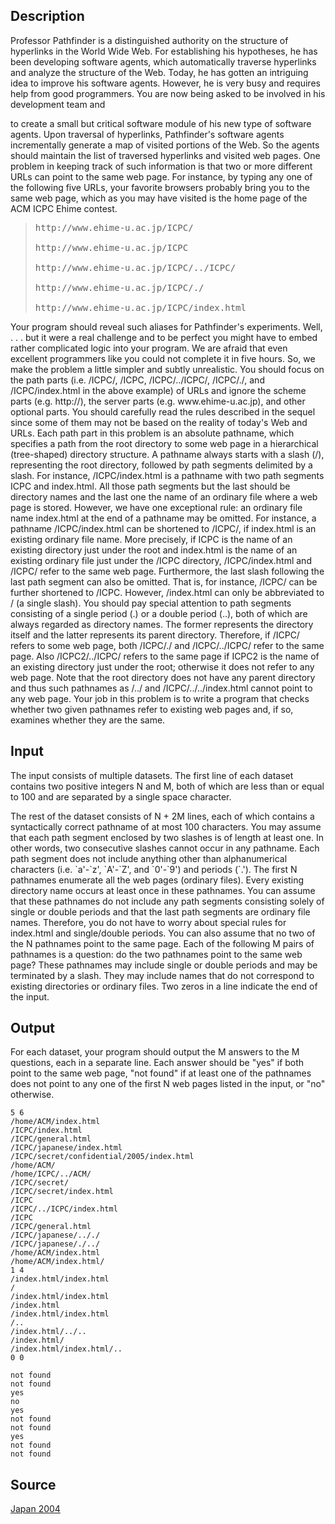 <h2>Description</h2><p>Professor Pathfinder is a distinguished authority on the structure of hyperlinks in the World Wide Web. For establishing his hypotheses, he has been developing software agents, which automatically traverse hyperlinks and analyze the structure of the Web. Today, he has gotten an intriguing idea to improve his software agents. However, he is very busy and requires help from good programmers. You are now being asked to be involved in his development team and
</p>to create a small but critical software module of his new type of software agents.
Upon traversal of hyperlinks, Pathfinder's software agents incrementally generate a map of visited portions of the Web. So the agents should maintain the list of traversed hyperlinks and visited web pages. One problem in keeping track of such information is that two or more different URLs can point to the same web page. For instance, by typing any one of the following five URLs, your favorite browsers probably bring you to the same web page, which as you may have visited is the home page of the ACM ICPC Ehime contest.
<blockquote><pre>http://www.ehime-u.ac.jp/ICPC/
<br>http://www.ehime-u.ac.jp/ICPC
<br>http://www.ehime-u.ac.jp/ICPC/../ICPC/
<br>http://www.ehime-u.ac.jp/ICPC/./
<br>http://www.ehime-u.ac.jp/ICPC/index.html</pre></blockquote><p>
</p>Your program should reveal such aliases for Pathfinder's experiments.
Well, . . . but it were a real challenge and to be perfect you might have to embed rather complicated logic into your program. We are afraid that even excellent programmers like you could not complete it in five hours. So, we make the problem a little simpler and subtly unrealistic. You should focus on the path parts (i.e. /ICPC/, /ICPC, /ICPC/../ICPC/, /ICPC/./, and /ICPC/index.html in the above example) of URLs and ignore the scheme parts (e.g. http://), the server parts (e.g. www.ehime-u.ac.jp), and other optional parts. You should carefully read the rules described in the sequel since some of them may not be based on the reality of today's Web and URLs.
Each path part in this problem is an absolute pathname, which specifies a path from the root directory to some web page in a hierarchical (tree-shaped) directory structure. A pathname always starts with a slash (/), representing the root directory, followed by path segments delimited by a slash. For instance, /ICPC/index.html is a pathname with two path segments ICPC and index.html.
All those path segments but the last should be directory names and the last one the name of an ordinary file where a web page is stored. However, we have one exceptional rule: an ordinary file name index.html at the end of a pathname may be omitted. For instance, a pathname /ICPC/index.html can be shortened to /ICPC/, if index.html is an existing ordinary file name. More precisely, if ICPC is the name of an existing directory just under the root and index.html
is the name of an existing ordinary file just under the /ICPC directory, /ICPC/index.html and /ICPC/ refer to the same web page. Furthermore, the last slash following the last path segment can also be omitted. That is, for instance, /ICPC/ can be further shortened to /ICPC. However, /index.html can only be abbreviated to / (a single slash).
You should pay special attention to path segments consisting of a single period (.) or a double period (..), both of which are always regarded as directory names. The former represents the directory itself and the latter represents its parent directory. Therefore, if /ICPC/ refers to some web page, both /ICPC/./ and /ICPC/../ICPC/ refer to the same page. Also /ICPC2/../ICPC/ refers to the same page if ICPC2 is the name of an existing directory just under the root;
otherwise it does not refer to any web page. Note that the root directory does not have any parent directory and thus such pathnames as /../ and /ICPC/../../index.html cannot point to any web page.
Your job in this problem is to write a program that checks whether two given pathnames refer to existing web pages and, if so, examines whether they are the same.<h2>Input</h2><p>The input consists of multiple datasets. The first line of each dataset contains two positive integers N and M, both of which are less than or equal to 100 and are separated by a single space character.
</p>The rest of the dataset consists of N + 2M lines, each of which contains a syntactically correct pathname of at most 100 characters. You may assume that each path segment enclosed by two slashes is of length at least one. In other words, two consecutive slashes cannot occur in any pathname. Each path segment does not include anything other than alphanumerical characters (i.e. `a'-`z', `A'-`Z', and `0'-`9') and periods (`.').
The first N pathnames enumerate all the web pages (ordinary files). Every existing directory name occurs at least once in these pathnames. You can assume that these pathnames do not include any path segments consisting solely of single or double periods and that the last path segments are ordinary file names. Therefore, you do not have to worry about special rules for index.html and single/double periods. You can also assume that no two of the N pathnames
point to the same page.
Each of the following M pairs of pathnames is a question: do the two pathnames point to the same web page? These pathnames may include single or double periods and may be terminated by a slash. They may include names that do not correspond to existing directories or ordinary files.
Two zeros in a line indicate the end of the input.<h2>Output</h2><p>For each dataset, your program should output the M answers to the M questions, each in a separate line. Each answer should be "yes" if both point to the same web page, "not found" if at least one of the pathnames does not point to any one of the first N web pages listed in the input, or "no" otherwise.</p><pre><code class="language-input1">5 6
/home/ACM/index.html
/ICPC/index.html
/ICPC/general.html
/ICPC/japanese/index.html
/ICPC/secret/confidential/2005/index.html
/home/ACM/
/home/ICPC/../ACM/
/ICPC/secret/
/ICPC/secret/index.html
/ICPC
/ICPC/../ICPC/index.html
/ICPC
/ICPC/general.html
/ICPC/japanese/.././
/ICPC/japanese/./../
/home/ACM/index.html
/home/ACM/index.html/
1 4
/index.html/index.html
/
/index.html/index.html
/index.html
/index.html/index.html
/..
/index.html/../..
/index.html/
/index.html/index.html/..
0 0</code></pre><pre><code class="language-output1">not found
not found
yes
no
yes
not found
not found
yes
not found
not found</code></pre><h2>Source</h2><a href="searchproblem?field=source&amp;key=Japan+2004">Japan 2004</a>